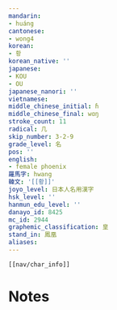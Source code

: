 ```yaml
---
mandarin:
- huáng
cantonese:
- wong4
korean:
- 황
korean_native: ''
japanese:
- KOU
- OU
japanese_nanori: ''
vietnamese:
middle_chinese_initial: ɦ
middle_chinese_final: wɑŋ
stroke_count: 11
radical: 几
skip_number: 3-2-9
grade_level: 名
pos: ''
english:
- female phoenix
羅馬字: hwang
韓文: '[[황]]'
joyo_level: 日本人名用漢字
hsk_level: ''
hanmun_edu_level: ''
danayo_id: 8425
mc_id: 2944
graphemic_classification: 皇
stand_in: 鳳凰
aliases:
---
```

```meta-bind-embed
[[nav/char_info]]
```

# Notes

